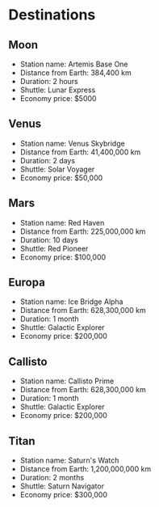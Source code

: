 # Destinations

## Moon
- Station name: Artemis Base One
- Distance from Earth: 384,400 km
- Duration: 2 hours
- Shuttle: Lunar Express
- Economy price: $5000

## Venus
- Station name: Venus Skybridge
- Distance from Earth: 41,400,000 km
- Duration: 2 days
- Shuttle: Solar Voyager
- Economy price: $50,000

## Mars
- Station name: Red Haven
- Distance from Earth: 225,000,000 km
- Duration: 10 days
- Shuttle: Red Pioneer
- Economy price: $100,000

## Europa
- Station name: Ice Bridge Alpha
- Distance from Earth: 628,300,000 km
- Duration: 1 month
- Shuttle: Galactic Explorer
- Economy price: $200,000

## Callisto
- Station name: Callisto Prime
- Distance from Earth: 628,300,000 km
- Duration: 1 month
- Shuttle: Galactic Explorer
- Economy price: $200,000

## Titan
- Station name: Saturn's Watch
- Distance from Earth: 1,200,000,000 km
- Duration: 2 months
- Shuttle: Saturn Navigator
- Economy price: $300,000
